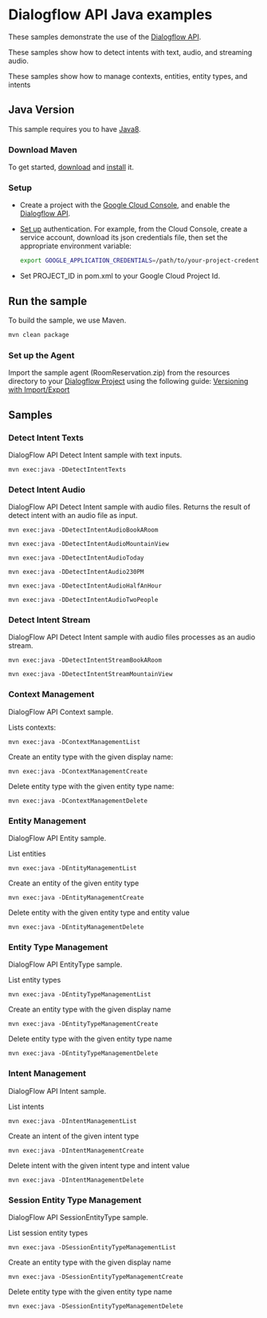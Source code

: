 # Dialogflow API Java examples

These samples demonstrate the use of the [Dialogflow API][dialogflow].

These samples show how to detect intents with text, audio, and streaming audio.

These samples show how to manage contexts, entities, entity types, and intents

[dialogflow]: https://dialogflow.com/docs/getting-started/basics
[google-cloud-java]: https://github.com/GoogleCloudPlatform/google-cloud-java

## Java Version

This sample requires you to have
[Java8](https://docs.oracle.com/javase/8/docs/technotes/guides/install/install_overview.html).

### Download Maven

To get started, [download][maven-download] and [install][maven-install] it.

[maven]: https://maven.apache.org
[maven-download]: https://maven.apache.org/download.cgi
[maven-install]: https://maven.apache.org/install.html

### Setup

* Create a project with the [Google Cloud Console][cloud-console], and enable
  the [Dialogflow API][dialogflow-api].
* [Set up][auth] authentication. For
    example, from the Cloud Console, create a service account,
    download its json credentials file, then set the appropriate environment
    variable:

    ```bash
    export GOOGLE_APPLICATION_CREDENTIALS=/path/to/your-project-credentials.json
    ```
* Set PROJECT_ID in pom.xml to your Google Cloud Project Id.

[cloud-console]: https://console.cloud.google.com
[dialogflow-api]: https://pantheon.corp.google.com/apis/library/dialogflow.googleapis.com
[auth]: https://cloud.google.com/docs/authentication/getting-started

## Run the sample

To build the sample, we use Maven.

```bash
mvn clean package
```

### Set up the Agent
Import the sample agent (RoomReservation.zip) from the resources directory to your
[Dialogflow Project][dialogflow-import] using the following guide: 
[Versioning with Import/Export][import-export-versioning]

[dialogflow-import]: https://console.dialogflow.com/api-client/#/editAgent/
[import-export-versioning]: https://dialogflow.com/docs/best-practices/import-export-for-versions

## Samples

### Detect Intent Texts
DialogFlow API Detect Intent sample with text inputs.

```
mvn exec:java -DDetectIntentTexts
```

### Detect Intent Audio
DialogFlow API Detect Intent sample with audio files. Returns the result of detect intent with an
audio file as input.

```
mvn exec:java -DDetectIntentAudioBookARoom
```
```
mvn exec:java -DDetectIntentAudioMountainView
```
```
mvn exec:java -DDetectIntentAudioToday
```
```
mvn exec:java -DDetectIntentAudio230PM
```
```
mvn exec:java -DDetectIntentAudioHalfAnHour
```
```
mvn exec:java -DDetectIntentAudioTwoPeople
```

### Detect Intent Stream
DialogFlow API Detect Intent sample with audio files processes as an audio stream.

```
mvn exec:java -DDetectIntentStreamBookARoom
```
```
mvn exec:java -DDetectIntentStreamMountainView
```

### Context Management
DialogFlow API Context sample.

Lists contexts:
```
mvn exec:java -DContextManagementList
```
Create an entity type with the given display name:
```
mvn exec:java -DContextManagementCreate
```
Delete entity type with the given entity type name:
```
mvn exec:java -DContextManagementDelete
```

### Entity Management
DialogFlow API Entity sample.

List entities
```
mvn exec:java -DEntityManagementList
```
Create an entity of the given entity type
```
mvn exec:java -DEntityManagementCreate
```
Delete entity with the given entity type and entity value
```
mvn exec:java -DEntityManagementDelete
```

### Entity Type Management
DialogFlow API EntityType sample.

List entity types
```
mvn exec:java -DEntityTypeManagementList
```
Create an entity type with the given display name
```
mvn exec:java -DEntityTypeManagementCreate
```
Delete entity type with the given entity type name
```
mvn exec:java -DEntityTypeManagementDelete
```

### Intent Management
DialogFlow API Intent sample.

List intents
```
mvn exec:java -DIntentManagementList
```
Create an intent of the given intent type
```
mvn exec:java -DIntentManagementCreate
```
Delete intent with the given intent type and intent value
```
mvn exec:java -DIntentManagementDelete
```

### Session Entity Type Management
DialogFlow API SessionEntityType sample.

List session entity types
```
mvn exec:java -DSessionEntityTypeManagementList
```
Create an entity type with the given display name
```
mvn exec:java -DSessionEntityTypeManagementCreate
```
Delete entity type with the given entity type name
```
mvn exec:java -DSessionEntityTypeManagementDelete
```
